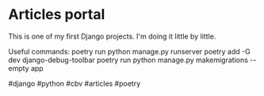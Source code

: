 # Articles portal

This is one of my first Django projects.
I'm doing it little by little. 

Useful commands:
poetry run python manage.py runserver
poetry add -G dev django-debug-toolbar
poetry run python manage.py makemigrations --empty app


#django #python #cbv #articles #poetry
